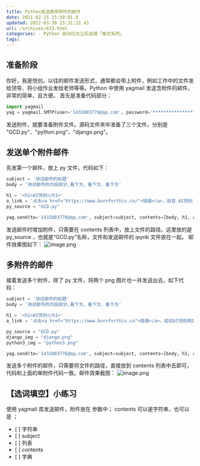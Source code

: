 ```yaml
---
title: Python发送携带附件的邮件
date: 2021-02-25 15:50:01.0
updated: 2022-03-30 23:31:22.43
url: /archives/633.html
categories: - Python 自动化办公实战课「推文系列」
tags: 
---
```




## 准备阶段

你好，我是悦创。以往的邮件发送形式，通常都会带上附件，例如工作中的文件发给领导、将小组作业发给老师等等。Python 中使用 yagmail 发送含附件的邮件，非常的简单，且方便。 首先是准备代码部分：

```python
import yagmail
yag = yagmail.SMTP(user='1432803776@qq.com', password='****************',host='smtp.qq.com')
```

发送附件，就要准备附件文件。源码文件夹中准备了三个文件，分别是 "GCD.py"、"python.png"、"django.png"。

## 发送单个附件邮件

先发第一个邮件，放上 py 文件，代码如下：

```python
subject = '测试邮件的标题'
body = '测试邮件的内容部分,看下方，看下方，看下方'

h1 = '<h1>AI悦创</h1>'
a_link = '点击<a href="https://www.bornforthis.cn/">链接</a>，前往 AI悦创 网站'
py_source = "GCD.py"

yag.send(to='1432803776@qq.com', subject=subject, contents=[body, h1, a_link, py_source])
```

发送邮件时增加附件，只需要在 contents 列表中，放上文件的路径。这里放的是 py\_source ，也就是“GCD.py”名称，文件和发送邮件的 ipynb 文件放在一起。 邮件效果图如下： ![image.png](https://img-blog.csdnimg.cn/img_convert/0845c050d3e58f1d6d85ea074407c6a5.png)

## 多附件的邮件

接着发送多个附件，除了 py 文件，将两个 png 图片也一并发送出去，如下代码：

```python
subject = '测试邮件的标题'
body = '测试邮件的内容部分,看下方，看下方，看下方'

h1 = '<h1>AI悦创</h1>'
a_link = '点击<a href="https://www.bornforthis.cn">链接</a>，前往AI悦创网站'

py_source = "GCD.py"
django_img = "django.png"
python3_img = "python3.png"

yag.send(to='1432803776@qq.com', subject=subject, contents=[body, h1, a_link, py_source, django_img, python3_img])
```

发送多个附件的邮件，只需要将文件的路径，直接放到 contents 列表中去即可，代码和上面的单附件代码一致。邮件效果截图： ![image.png](https://img-blog.csdnimg.cn/img_convert/10d61cd06b44549009d89a58f2b86659.png)

## 【选词填空】小练习

使用 yagmail 库发送邮件，附件放在 参数中； contents 可以是字符串，也可以是 ；

*   \[ \] 字符串
*   \[ \] subject
*   \[ \] 列表
*   \[ \] contents
*   \[ \] 字典